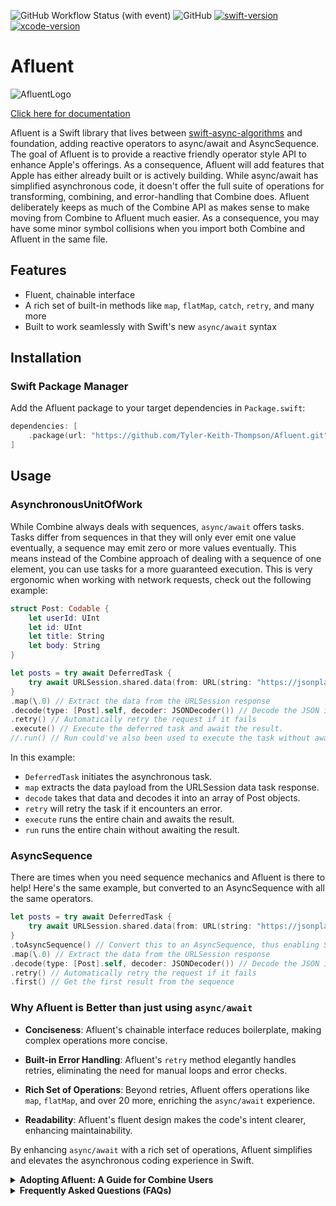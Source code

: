 ![GitHub Workflow Status (with event)](https://img.shields.io/github/actions/workflow/status/Tyler-keith-thompson/Afluent/trunk.yml) ![GitHub](https://img.shields.io/github/license/Tyler-keith-thompson/Afluent) [![swift-version](https://img.shields.io/badge/swift-5.8-brightgreen.svg)](https://github.com/apple/swift) [![xcode-version](https://img.shields.io/badge/xcode-14+-brightgreen)](https://developer.apple.com/xcode/)

# Afluent
![AfluentLogo](https://github.com/Tyler-Keith-Thompson/Afluent/assets/33705774/ba1b24b2-cd70-4c9c-824a-e89ee89348a8)


[Click here for documentation](https://tyler-keith-thompson.github.io/Afluent/documentation/afluent/)

Afluent is a Swift library that lives between [swift-async-algorithms](https://github.com/apple/swift-async-algorithms) and foundation, adding reactive operators to async/await and AsyncSequence. The goal of Afluent is to provide a reactive friendly operator style API to enhance Apple's offerings. As a consequence, Afluent will add features that Apple has either already built or is actively building.
While async/await has simplified asynchronous code, it doesn't offer the full suite of operations for transforming, combining, and error-handling that Combine does. Afluent deliberately keeps as much of the Combine API as makes sense to make moving from Combine to Afluent much easier. As a consequence, you may have some minor symbol collisions when you import both Combine and Afluent in the same file.

## Features
- Fluent, chainable interface
- A rich set of built-in methods like `map`, `flatMap`, `catch`, `retry`, and many more
- Built to work seamlessly with Swift's new `async/await` syntax

## Installation

### Swift Package Manager

Add the Afluent package to your target dependencies in `Package.swift`:

```swift
dependencies: [
    .package(url: "https://github.com/Tyler-Keith-Thompson/Afluent.git", from: "0.3.0")
]
```


## Usage

### AsynchronousUnitOfWork
While Combine always deals with sequences, `async/await` offers tasks. Tasks differ from sequences in that they will only ever emit one value eventually, a sequence may emit zero or more values eventually. This means instead of the Combine approach of dealing with a sequence of one element, you can use tasks for a more guaranteed execution. This is very ergonomic when working with network requests, check out the following example:
```swift
struct Post: Codable {
    let userId: UInt
    let id: UInt
    let title: String
    let body: String
}

let posts = try await DeferredTask {
    try await URLSession.shared.data(from: URL(string: "https://jsonplaceholder.typicode.com/posts")!)
}
.map(\.0) // Extract the data from the URLSession response
.decode(type: [Post].self, decoder: JSONDecoder()) // Decode the JSON into an array of `Post` objects
.retry() // Automatically retry the request if it fails
.execute() // Execute the deferred task and await the result.
//.run() // Run could've also been used to execute the task without awaiting the result.
```

In this example:

- `DeferredTask` initiates the asynchronous task.
- `map` extracts the data payload from the URLSession data task response.
- `decode` takes that data and decodes it into an array of Post objects.
- `retry` will retry the task if it encounters an error.
- `execute` runs the entire chain and awaits the result.
- `run` runs the entire chain without awaiting the result.

### AsyncSequence
There are times when you need sequence mechanics and Afluent is there to help! Here's the same example, but converted to an AsyncSequence with all the same operators.
```swift
let posts = try await DeferredTask {
    try await URLSession.shared.data(from: URL(string: "https://jsonplaceholder.typicode.com/posts")!)
}
.toAsyncSequence() // Convert this to an AsyncSequence, thus enabling Swift Async Algorithms and standard library methods
.map(\.0) // Extract the data from the URLSession response
.decode(type: [Post].self, decoder: JSONDecoder()) // Decode the JSON into an array of `Post` objects
.retry() // Automatically retry the request if it fails
.first() // Get the first result from the sequence
```

### Why Afluent is Better than just using `async/await`

- **Conciseness**: Afluent's chainable interface reduces boilerplate, making complex operations more concise.
  
- **Built-in Error Handling**: Afluent's `retry` method elegantly handles retries, eliminating the need for manual loops and error checks.
  
- **Rich Set of Operations**: Beyond retries, Afluent offers operations like `map`, `flatMap`, and over 20 more, enriching the `async/await` experience.

- **Readability**: Afluent's fluent design makes the code's intent clearer, enhancing maintainability.

By enhancing `async/await` with a rich set of operations, Afluent simplifies and elevates the asynchronous coding experience in Swift.

<details>
  <summary><strong>Adopting Afluent: A Guide for Combine Users</strong></summary>

If you're familiar with Combine and are looking to transition to Afluent, this guide will help you understand the similarities and differences, making your adoption process smoother. Afluent deliberately uses an API that is very similar to Combine, making the transition easier.

### Key Differences:

1. **Asynchronous Units of Work vs. Publishers vs. AsyncSequence**: 
- In Combine, you work with `Publishers`. 
- In Afluent, there are 2 choices. 
    - For an asynchronous operation that emits one value eventually, use `AsynchonousUnitOfWork`. This is perfect for network requests or other "one-time" async operations and comes with all the operators that Combine comes with (including `share`).
    - For async operations that emit multiple values over time, use `AsyncSequence` and simply rely on Afluent operators that extend both the standard library and Apple's open source Swift Async Algorithms package. This does not have 100% parity with Combine on its own, but almost entirely gives the same operators as Combine when combined with both of Apple's libraries.

2. **Built for `async/await`**: Afluent is designed around Swift's `async/await` ans `AsyncSequence` syntax, making it a natural fit for the new concurrency model.

### Mapping Combine to Afluent:

- **`Just` and `Future`**: In Combine, you might use `Just` for immediate values and `Future` for asynchronous operations.
    - For an `AsynchronousUnitOfWork` `DeferredTask` will replace both `Just` and `Future`.
    - For `AsyncSequence` Afluent offers a `Just` sequence and the standard library's `AsyncStream` or `AsyncThrowingStream` provide the same mechanics as Combine's `Future`.

- **`map`, `flatMap`, `filter`, `merge`, `zip`, etc...**:
    - For an `AsynchronousUnitOfWork` the operators that make sense are all available within Afluent directly. For example, `map`, and `flatMap` make perfect sense, but `filter` doesn't, because an `AsynchronousUnitOfWork` only ever emits one value.
    - For an `AsyncSequence` these operators are almost entirely provided by either Foundation or AsyncAlgorithms. 

- **`catch` and `retry`**: Afluent provides these methods, similar to Combine, to handle errors and retry operations.

- **`assign`**: Afluent also has an `assign` operator, similar to Combine's.

- **`sink` and `subscribe`**:
    - For an `AsynchronousUnitOfWork` `subscribe` is the method Afluent provides. It's deliberately a little different than `sink` as only one value will be emitted. However, they serve the same general purpose.
    - For an `AsyncSequence` Afluent provides a `sink` method that works the same way Combine's does.

### Transition Tips:

1. **Understand the Scope**:
    - If you only emit one value eventually, Afluent can completely replace Combine. You'll probably use a `DeferredTask` and go from there.
    - If you emit multiple values over time, you'll probably want to use a combination of Afluent, Foundation, and AsyncAlgorithms to supplement Combine. With all 3 of these you can get the majority of behavior Combine offered.

2. **Embrace the Differences**: Afluent does not have a customizable `Failure` type like publishers in Combine. Every `AsynchronousUnitOfWork` can throw a `CancellationError`, making the failure type always `Error`.

3. **Use Documentation**: Afluent's [documentation](https://tyler-keith-thompson.github.io/Afluent/documentation/afluent/) is a valuable resource. Refer to it often as you transition.

4. **Join the Community**: Engage with other Afluent users on GitHub. Sharing experiences and solutions can be beneficial.

Remember, while Afluent and Combine have similarities, they are distinct libraries with their own strengths. Embrace the learning curve, and soon you'll be leveraging the power of Afluent in your projects.

</details>


<details>
  <summary><strong>Frequently Asked Questions (FAQs)</strong></summary>
  
  **1. How can I contribute to Afluent or report issues?**  
  Afluent is hosted on GitHub. You can fork the repository, make changes, and submit a pull request. For reporting issues, open a new issue on the GitHub repository with a detailed description.

  **2. Why isn't there a `share` operator for sequences?**  
  Afluent strives to not interfere with ongoing work from Apple. The desire for multicast or share functionality has been strong in the community and the [swift-async-algorithms team is working on a broadcast operator to help](https://github.com/apple/swift-async-algorithms). It's also worth noting that solving this problem is non-trivial, like timing operations. As a consequence, the Afluent team prefers to leave that complexity to Apple to manage.

  **3. If you won't build `share` why did you build `Deferred`?**  
  It's worth noting that the async algorithms team introduced a `deferred` global function that operates similarly to Afluent's `Deferred` sequence. The reason Afluent implemented this was because of the ease of implementation coupled with the more immediate need. At the time of writing Async Algorithms will not release `deferred` until v1.1 and Afluent can fill the gap easily until that happens. 

  **4. Why is it Afluent and not Affluent?**
  Async/Await + Fluent == Afluent

</details>
